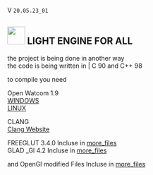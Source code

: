 V ```20.05.23_01``` 
##  <img src="web_Help_Res/LEFA_LOGO.png" width="40" height="40" />  LIGHT ENGINE FOR ALL  


the project is being done in another way  
the code is being written in | C 90 and C++ 98  
  
to compile you need  
  
Open Watcom 1.9  
[WINDOWS](http://openwatcom.org/ftp/install/open-watcom-c-win32-1.9.exe)  
[LINUX](http://openwatcom.org/ftp/install/open-watcom-c-linux-1.9)

CLANG  
[Clang Website](https://releases.llvm.org/download.html)
  
  
FREEGLUT 3.4.0 Incluse in [more_files](https://github.com/SILDTeam/LEFA-GE/tree/main/more_files)  
GLAD _Gl 4.2   Incluse in [more_files](https://github.com/SILDTeam/LEFA-GE/tree/main/more_files)  
  
and OpenGl modified Files Incluse in [more_files](https://github.com/SILDTeam/LEFA-GE/tree/main/more_files)  
  
